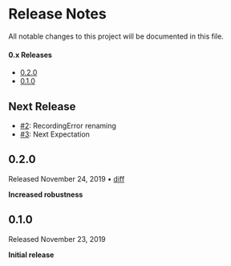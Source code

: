 Release Notes
=============

All notable changes to this project will be documented in this file.

#### 0.x Releases

- [0.2.0](#020)
- [0.1.0](#010)

## Next Release

- [#2](https://github.com/groue/CombineExpectations/pull/2): RecordingError renaming
- [#3](https://github.com/groue/CombineExpectations/pull/3): Next Expectation


## 0.2.0

Released November 24, 2019 &bull; [diff](https://github.com/groue/CombineExpectations/compare/v0.1.0...v0.2.0)

**Increased robustness**

## 0.1.0

Released November 23, 2019

**Initial release**
